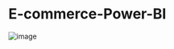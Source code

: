 # E-commerce-Power-BI

![image](https://1drv.ms/i/c/9d81768670006f07/EWJrAT86hDJHgklUsEnJ85cBLrZFu3O-WpV3-K9wyM2iVA?e=C9KKxo)

